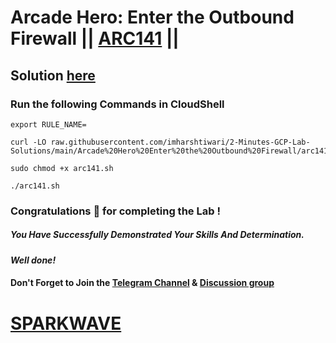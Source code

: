 # Arcade Hero: Enter the Outbound Firewall || [ARC141](https://www.cloudskillsboost.google/focuses/85628?parent=catalog) ||

## Solution [here](https://youtu.be/1A4dyOALDkY)

### Run the following Commands in CloudShell

```
export RULE_NAME=
```
```
curl -LO raw.githubusercontent.com/imharshtiwari/2-Minutes-GCP-Lab-Solutions/main/Arcade%20Hero%20Enter%20the%20Outbound%20Firewall/arc141.sh

sudo chmod +x arc141.sh

./arc141.sh
```

### Congratulations 🎉 for completing the Lab !

##### *You Have Successfully Demonstrated Your Skills And Determination.*

#### *Well done!*

#### Don't Forget to Join the [Telegram Channel](https://t.me/sparkwave.01) & [Discussion group](https://t.me/sparkwave.01chats)

# [SPARKWAVE](https://www.youtube.com/@sparkwave.01)
